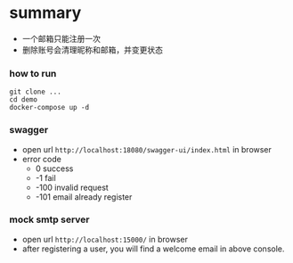 # summary

* 一个邮箱只能注册一次
* 删除账号会清理昵称和邮箱，并变更状态

### how to run

```shell
git clone ...
cd demo
docker-compose up -d
```

### swagger

* open url `http://localhost:18080/swagger-ui/index.html` in browser
* error code
    * 0 success
    * -1 fail
    * -100 invalid request
    * -101 email already register

### mock smtp server

* open url `http://localhost:15000/` in browser
* after registering a user, you will find a welcome email in above console.